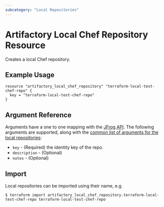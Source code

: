 ```yaml
---
subcategory: "Local Repositories"
---
```

# Artifactory Local Chef Repository Resource

Creates a local Chef repository.

## Example Usage

```hcl
resource "artifactory_local_chef_repository" "terraform-local-test-chef-repo" {
  key = "terraform-local-test-chef-repo"
}
```

## Argument Reference

Arguments have a one to one mapping with the [JFrog API](https://www.jfrog.com/confluence/display/RTF/Repository+Configuration+JSON).
The following arguments are supported, along with the [common list of arguments for the local repositories](local.md):

* `key` - (Required) the identity key of the repo.
* `description` - (Optional)
* `notes` - (Optional)



## Import

Local repositories can be imported using their name, e.g.
```
$ terraform import artifactory_local_chef_repository.terraform-local-test-chef-repo terraform-local-test-chef-repo
```
